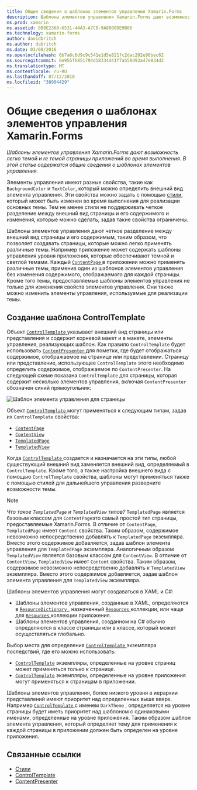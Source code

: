 ```yaml
---
title: Общие сведения о шаблонах элементов управления Xamarin.Forms
description: Шаблоны элементов управления Xamarin.Forms дают возможность легко темой и re темой страницы приложений во время выполнения. В этой статье содержатся общие сведения о шаблонах элементов управления.
ms.prod: xamarin
ms.assetid: 8B8E2360-6531-44A3-A7C8-9A8808DE9B86
ms.technology: xamarin-forms
author: davidbritch
ms.author: dabritch
ms.date: 03/08/2016
ms.openlocfilehash: 6b7a6c6d9c9c541e1d5e821fc2dac202e98bec62
ms.sourcegitcommit: 6e955f6851794d58334d41f7a550d93a47e834d2
ms.translationtype: MT
ms.contentlocale: ru-RU
ms.lasthandoff: 07/12/2018
ms.locfileid: "38994429"
---
```

# <a name="introduction-to-xamarinforms-control-templates"></a>Общие сведения о шаблонах элементов управления Xamarin.Forms

_Шаблоны элементов управления Xamarin.Forms дают возможность легко темой и re темой страницы приложений во время выполнения. В этой статье содержатся общие сведения о шаблонах элементов управления._

Элементы управления имеют разные свойства, такие как `BackgroundColor` и `TextColor`, который можно определить внешний вид элемента управления. Эти свойства можно задать с помощью [стили](~/xamarin-forms/user-interface/styles/index.md), который может быть изменен во время выполнения для реализации основных темы. Тем не менее стили не поддерживать четкое разделение между внешний вид страницы и его содержимого и изменения, которые можно сделать, задав такие свойства ограничены.

Шаблоны элементов управления дают четкое разделение между внешний вид страницы и его содержимым, таким образом, что позволяет создавать страницы, которые можно легко применять различные темы. Например приложение может содержать шаблоны управления уровня приложения, которые обеспечивают темной и светлой темами. Каждый [ `ContentPage` ](xref:Xamarin.Forms.ContentPage) в приложении можно применять различные темы, применив один из шаблонов элементов управления без изменения содержимого, отображаемого для каждой страницы. Кроме того темы, предоставляемые шаблоны элементов управления не только для изменения свойств элементов управления. Они также можно изменить элементы управления, используемые для реализации темы.

## <a name="creating-a-controltemplate"></a>Создание шаблона ControlTemplate

Объект [ `ControlTemplate` ](xref:Xamarin.Forms.ControlTemplate) указывает внешний вид страницы или представления и содержит корневой макет и в макете, элементы управления, реализующих шаблон. Как правило `ControlTemplate` будет использовать [ `ContentPresenter` ](xref:Xamarin.Forms.ContentPresenter) для пометки, где будет отображаться содержимое, отображаемое на странице или представлении. Страницу или представление, использующее `ControlTemplate` этого необходимо определить содержимое, отображаемое по `ContentPresenter`. На следующей схеме показана `ControlTemplate` для страницы, которая содержит несколько элементов управления, включая `ContentPresenter` обозначен синий прямоугольник:

![](introduction-images/control-template.png "Шаблон элемента управления для страницы")

Объект [ `ControlTemplate` ](xref:Xamarin.Forms.ControlTemplate) могут применяться к следующим типам, задав их `ControlTemplate` свойства:

- [`ContentPage`](xref:Xamarin.Forms.ContentPage)
- [`ContentView`](xref:Xamarin.Forms.ContentView)
- [`TemplatedPage`](xref:Xamarin.Forms.TemplatedPage)
- [`TemplatedView`](xref:Xamarin.Forms.TemplatedView)

Когда [ `ControlTemplate` ](xref:Xamarin.Forms.ControlTemplate) создается и назначается на эти типы, любой существующий внешний вид заменяется внешний вид, определяемый в `ControlTemplate`. Кроме того, а также настройка внешнего вида с помощью `ControlTemplate` свойства, шаблоны могут применяться также с помощью стилей для дальнейшего управления разверните возможности темы.

> [!NOTE]
>  *Что такое `TemplatedPage` и `TemplatedView` типов?* `TemplatedPage` является базовым классом для `ContentPage`это самый простой тип страницы, предоставляемые Xamarin.Forms. В отличие от `ContentPage`, `TemplatedPage` имеет `Content` свойства. Таким образом, содержимое невозможно непосредственно добавлять к `TemplatedPage` экземпляра. Вместо этого содержимое добавляется, задав шаблон элемента управления для `TemplatedPage` экземпляра. Аналогичным образом `TemplatedView` является базовым классом для `ContentView`. В отличие от `ContentView`, `TemplatedView` имеет `Content` свойства. Таким образом, содержимое невозможно непосредственно добавлять к `TemplatedView` экземпляра. Вместо этого содержимое добавляется, задав шаблон элемента управления для `TemplatedView` экземпляра.

Шаблоны элементов управления могут создаваться в XAML и C#:

- Шаблоны элементов управления, созданные в XAML, определяются в [ `ResourceDictionary` ](xref:Xamarin.Forms.ResourceDictionary) , назначенный [ `Resources` ](xref:Xamarin.Forms.VisualElement.Resources) коллекции, или чаще для [ `Resources` ](xref:Xamarin.Forms.Application.Resources) коллекции приложения.
- Шаблоны элементов управления, созданном на C# обычно определяются в классе страницы или в классе, который может осуществляться глобально.

Выбор места для определения [ `ControlTemplate` ](xref:Xamarin.Forms.ControlTemplate) экземпляра последствий, где его можно использовать:

- [`ControlTemplate`](xref:Xamarin.Forms.ControlTemplate) экземпляры, определенные на уровне страниц может применяться только к странице.
- [`ControlTemplate`](xref:Xamarin.Forms.ControlTemplate) экземпляры, определенные на уровне приложения могут применяться к страницам в приложении.

Шаблоны элементов управления, более низкого уровня в иерархии представлений имеют приоритет над определенных выше вверх. Например [ `ControlTemplate` ](xref:Xamarin.Forms.ControlTemplate) с именем `DarkTheme` , определяется на уровне страницы будет иметь приоритет над шаблоном с одинаковыми именами, определенные на уровне приложения. Таким образом шаблон элемента управления, который определяет тему для применения к каждой страницы в приложении должен быть определен на уровне приложения.


## <a name="related-links"></a>Связанные ссылки

- [Стили](~/xamarin-forms/user-interface/styles/index.md)
- [ControlTemplate](xref:Xamarin.Forms.ControlTemplate)
- [ContentPresenter](xref:Xamarin.Forms.ContentPresenter)
